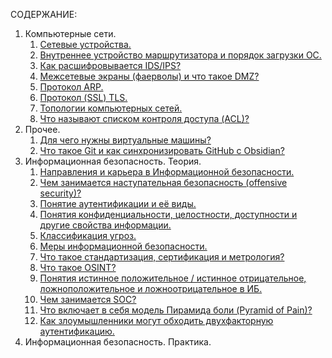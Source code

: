 СОДЕРЖАНИЕ:
1. Компьютерные сети.
	1. [Сетевые устройства.](net-devices.md)
	2. [Внутреннее устройство маршрутизатора и порядок загрузки ОС.](router-ios.md)
	3. [Как расшифровывается IDS/IPS?](ids-ips.md)
	4. [Межсетевые экраны (фаерволы) и что такое DMZ?](firewall.md)
	5. [Протокол ARP.](arp.md)
	6. [Протокол (SSL) TLS.](ssl-tls.md)
	7. [Топологии компьютерных сетей.](topologies.md)
	8. [Что называют списком контроля доступа (ACL)?](acl.md)
2. Прочее.
	1. [Для чего нужны виртуальные машины?](vm.md)
	2. [Что такое Git и как синхронизировать GitHub с Obsidian?](git-commands.md)
3. Информационная безопасность. Теория.
	1. [Направления и карьера в Информационной безопасности.](teams-careers.md)
	2. [Чем занимается наступательная безопасность (offensive security)?](offsec.md)
	3. [Понятие аутентификации и её виды.](authentication.md)
	4. [Понятия конфиденциальности, целостности, доступности и другие свойства информации.](cia-triad.md)
	5. [Классификация угроз.](threats-list.md)
	6. [Меры информационной безопасности.](sec-actions.md)
	7. [Что такое стандартизация, сертификация и метрология?](enterprise-safety.md)
	8. [Что такое OSINT?](osint.md)
	9. [Понятия истинное положительное / истинное отрицательное, ложноположительное и ложноотрицательное в ИБ.](true-false.md)
	10. [Чем занимается SOC?](soc.md)
	11. [Что включает в себя модель Пирамида боли (Pyramid of Pain)?](pyramid-of-pain.md)
	12. [Как злоумышленники могут обходить двухфакторную аутентификацию.](bypass-2fa.md)
4. Информационная безопасность. Практика.